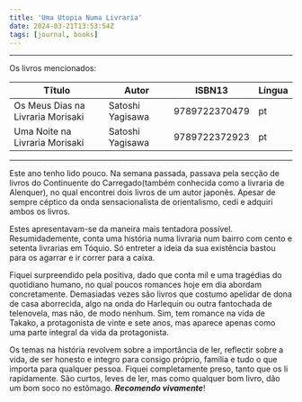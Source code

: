 ```yaml
---
title: 'Uma Utopia Numa Livraria'
date: 2024-03-21T13:53:54Z
tags: [journal, books]
---
```


-----

Os livros mencionados:

| Tĩtulo                            | Autor            | ISBN13        | Língua |
|-----------------------------------|------------------|---------------|--------|
| Os Meus Dias na Livraria Morisaki | Satoshi Yagisawa | 9789722370479 | pt     |
| Uma Noite na Livraria Morisaki    | Satoshi Yagisawa | 9789722372923 | pt     |



-----

Este ano tenho lido pouco. Na semana passada, passava pela secção de
livros do Continuente do Carregado(também conhecida como a livraria de
Alenquer), no qual encontrei dois livros de um autor japonês. Apesar
de sempre céptico da onda sensacionalista de orientalismo,
cedi e adquiri ambos os livros.

Estes apresentavam-se da maneira mais tentadora
possível. Resumidademente, conta uma história numa livraria num bairro
com cento e setenta livrarias em Tóquio. Só entreter a ideia da sua existência
bastou para os agarrar e ir correr para a caixa.

Fiquei surpreendido pela positiva, dado que conta mil e uma tragédias
do quotidiano humano, no qual poucos romances hoje em dia abordam
concretamente. Demasiadas vezes são livros que costumo apelidar de
dona de casa aborrecida, algo na onda do Harlequin ou outra fantochada
de telenovela, mas não, de modo nenhum. Sim, tem romance na vida de
Takako, a protagonista de vinte e sete anos, mas aparece apenas como
uma parte integral da vida da protagonista.

Os temas na história revolvem sobre a importância de ler, reflectir
sobre a vida, de ser honesto e integro para consigo próprio, família e
tudo o que importa para qualquer pessoa.  Fiquei completamente preso,
tanto que os li rapidamente. São curtos, leves de ler, mas como
qualquer bom livro, dão um bom soco no estômago. ***Recomendo vivamente***! 
